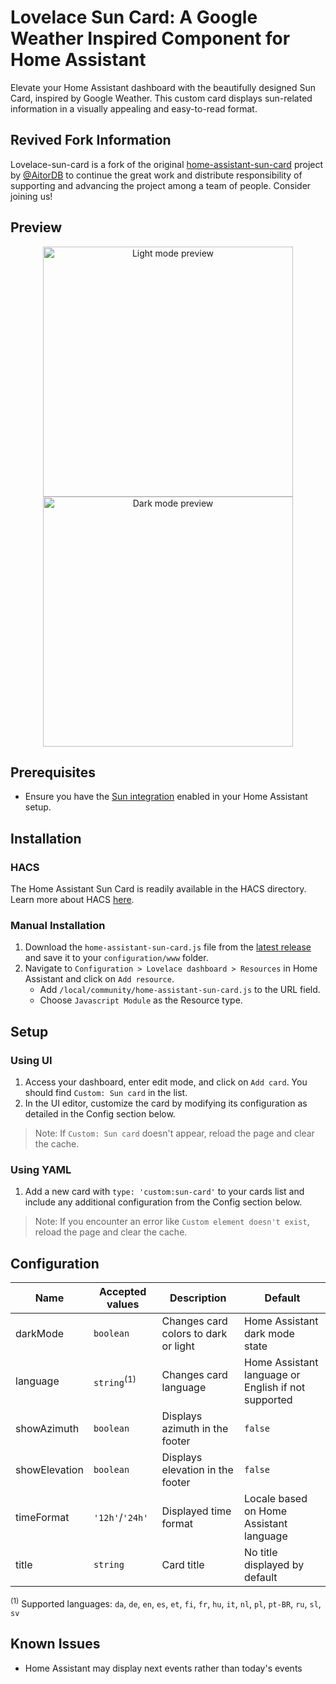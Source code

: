 # Lovelace Sun Card: A Google Weather Inspired Component for Home Assistant

Elevate your Home Assistant dashboard with the beautifully designed Sun Card, inspired by Google Weather.
This custom card displays sun-related information in a visually appealing and easy-to-read format.

## Revived Fork Information

Lovelace-sun-card is a fork of the original [home-assistant-sun-card](https://github.com/AitorDB/home-assistant-sun-card) project by [@AitorDB](https://github.com/AitorDB) to continue the great work and distribute responsibility of supporting and advancing the project among a team of people. Consider joining us!

## Preview

<p align="center">
<img width="400" alt="Light mode preview" src="https://user-images.githubusercontent.com/6829526/118412152-54d93900-b690-11eb-8b2b-e87b4cbcca7f.png"/><img width="400" alt="Dark mode preview" src="https://user-images.githubusercontent.com/6829526/118412162-64f11880-b690-11eb-9bd7-b8c6c7d8efd8.png"/>
</p>

## Prerequisites

- Ensure you have the [Sun integration](https://www.home-assistant.io/integrations/sun/) enabled in your Home Assistant setup.

## Installation

### HACS

The Home Assistant Sun Card is readily available in the HACS directory.
Learn more about HACS [here](https://hacs.xyz/).

### Manual Installation

1. Download the `home-assistant-sun-card.js` file from the [latest release](https://github.com/rejuvenate/sun-card/releases) and save it to your `configuration/www` folder.
2. Navigate to `Configuration > Lovelace dashboard > Resources` in Home Assistant and click on `Add resource`.
   - Add `/local/community/home-assistant-sun-card.js` to the URL field.
   - Choose `Javascript Module` as the Resource type.

## Setup

### Using UI

1. Access your dashboard, enter edit mode, and click on `Add card`. You should find `Custom: Sun card` in the list.
2. In the UI editor, customize the card by modifying its configuration as detailed in the Config section below.

> Note: If `Custom: Sun card` doesn't appear, reload the page and clear the cache.

### Using YAML

1. Add a new card with `type: 'custom:sun-card'` to your cards list and include any additional configuration from the Config section below.

> Note: If you encounter an error like `Custom element doesn't exist`, reload the page and clear the cache.

## Configuration

| Name          | Accepted values        | Description                          | Default                                             |
| ------------- | ---------------------- | ------------------------------------ | --------------------------------------------------- |
| darkMode      | `boolean`              | Changes card colors to dark or light | Home Assistant dark mode state                      |
| language      | `string`<sup>(1)</sup> | Changes card language                | Home Assistant language or English if not supported |
| showAzimuth   | `boolean`              | Displays azimuth in the footer       | `false`                                             |
| showElevation | `boolean`              | Displays elevation in the footer     | `false`                                             |
| timeFormat    | `'12h'`/`'24h'`        | Displayed time format                | Locale based on Home Assistant language             |
| title         | `string`               | Card title                           | No title displayed by default                       |

<sup>(1)</sup> Supported languages: `da`, `de`, `en`, `es`, `et`, `fi`, `fr`, `hu`, `it`, `nl`, `pl`, `pt-BR`, `ru`, `sl`, `sv`

## Known Issues

- Home Assistant may display next events rather than today's events
